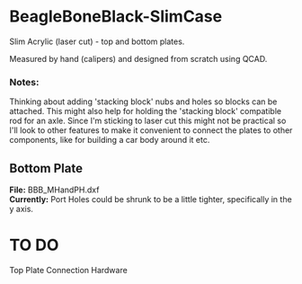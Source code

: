 BeagleBoneBlack-SlimCase
========================
Slim Acrylic (laser cut) - top and bottom plates.
 
Measured by hand (calipers) and designed from scratch using QCAD.

### Notes: ###
Thinking about adding 'stacking block' nubs and holes so blocks can be attached. This might also help for holding the 'stacking block' compatible rod for an axle. Since I'm sticking to laser cut this might not be practical so I'll look to other features to make it convenient to connect the plates to other components, like for building a car body around it etc.  


## Bottom Plate ##
__File:__ BBB_MHandPH.dxf  
__Currently:__ Port Holes could be shrunk to be a little tighter, specifically in the y axis.


# TO DO #
Top Plate
Connection Hardware